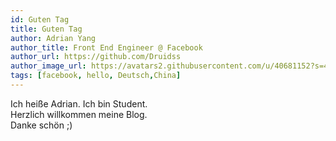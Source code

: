 ```yaml
---
id: Guten Tag
title: Guten Tag
author: Adrian Yang
author_title: Front End Engineer @ Facebook
author_url: https://github.com/Druidss
author_image_url: https://avatars2.githubusercontent.com/u/40681152?s=460&u=e324c1f3465c768888c1fcf798b5f5eb1be9d60d&v=4
tags: [facebook, hello, Deutsch,China]
---
```


Ich heiße Adrian. Ich bin Student.   
Herzlich willkommen meine Blog.  
Danke schön ;)

